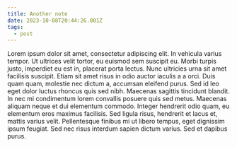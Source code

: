 ```yaml
---
title: Another note
date: 2023-10-08T20:44:26.001Z
tags:
  - post
---
```

Lorem ipsum dolor sit amet, consectetur adipiscing elit. In vehicula varius tempor. Ut ultrices velit tortor, eu euismod sem suscipit eu. Morbi turpis justo, imperdiet eu est in, placerat porta lectus. Nunc ultricies urna sit amet facilisis suscipit. Etiam sit amet risus in odio auctor iaculis a a orci. Duis quam quam, molestie nec dictum a, accumsan eleifend purus. Sed id leo eget dolor luctus rhoncus quis sed nibh. Maecenas sagittis tincidunt blandit. In nec mi condimentum lorem convallis posuere quis sed metus. Maecenas aliquam neque et dui elementum commodo. Integer hendrerit odio quam, eu elementum eros maximus facilisis. Sed ligula risus, hendrerit et lacus et, mattis varius velit. Pellentesque finibus mi ut libero tempus, eget dignissim ipsum feugiat. Sed nec risus interdum sapien dictum varius. Sed et dapibus purus.